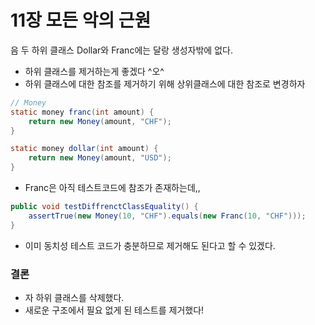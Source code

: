 # 11장 모든 악의 근원

음 두 하위 클래스 Dollar와 Franc에는 달랑 생성자밖에 없다.
- 하위 클래스를 제거하는게 좋겠다 ^오^
- 하위 클래스에 대한 참조를 제거하기 위해 상위클래스에 대한 참조로 변경하자

```java
// Money
static money franc(int amount) {
    return new Money(amount, "CHF");
}

static money dollar(int amount) {
    return new Money(amount, "USD");
}
```

- Franc은 아직 테스트코드에 참조가 존재하는데,, 

```java
public void testDiffrenctClassEquality() {
    assertTrue(new Money(10, "CHF").equals(new Franc(10, "CHF")));
}
```

- 이미 동치성 테스트 코드가 충분하므로 제거해도 된다고 할 수 있겠다.

### 결론

- 자 하위 클래스를 삭제했다.
- 새로운 구조에서 필요 없게 된 테스트를 제거했다!